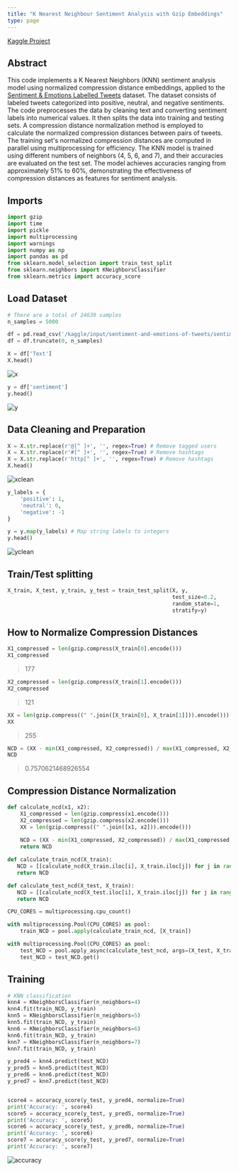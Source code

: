 ```yaml
---
title: "K Nearest Neighbour Sentiment Analysis with Gzip Embeddings"
type: page
---
```


[Kaggle Project](https://www.kaggle.com/code/germp21/knn-gzip-sentiment-analysis)

## Abstract
This code implements a K Nearest Neighbors (KNN) sentiment analysis model using normalized compression distance embeddings, applied to the [Sentiment & Emotions Labelled Tweets](https://www.kaggle.com/datasets/ankitkumar2635/sentiment-and-emotions-of-tweets) dataset. The dataset consists of labeled tweets categorized into positive, neutral, and negative sentiments. The code preprocesses the data by cleaning text and converting sentiment labels into numerical values. It then splits the data into training and testing sets. A compression distance normalization method is employed to calculate the normalized compression distances between pairs of tweets. The training set's normalized compression distances are computed in parallel using multiprocessing for efficiency. The KNN model is trained using different numbers of neighbors (4, 5, 6, and 7), and their accuracies are evaluated on the test set. The model achieves accuracies ranging from approximately 51% to 60%, demonstrating the effectiveness of compression distances as features for sentiment analysis.

## Imports
``` python
import gzip
import time
import pickle
import multiprocessing
import warnings
import numpy as np
import pandas as pd
from sklearn.model_selection import train_test_split
from sklearn.neighbors import KNeighborsClassifier
from sklearn.metrics import accuracy_score
```

## Load Dataset
``` python
# There are a total of 24639 samples
n_samples = 5000

df = pd.read_csv('/kaggle/input/sentiment-and-emotions-of-tweets/sentiment-emotion-labelled_Dell_tweets.csv')
df = df.truncate(0, n_samples)
```

``` python
X = df['Text']
X.head()
```

![x](/images/gzip/x.png "x")

``` python
y = df['sentiment']
y.head()
```

![y](/images/gzip/y.png "y")


## Data Cleaning and Preparation
``` python
X = X.str.replace(r'@[^ ]+', '', regex=True) # Remove tagged users
X = X.str.replace(r'#[^ ]+', '', regex=True) # Remove hashtags
X = X.str.replace(r'http[^ ]+', '', regex=True) # Remove hashtags
X.head()
```

![xclean](/images/gzip/xclean.png "xclean")

``` python
y_labels = {
    'positive': 1,
    'neutral': 0,
    'negative': -1
}

y = y.map(y_labels) # Map string labels to integers
y.head()
```

![yclean](/images/gzip/yclean.png "yclean")

## Train/Test splitting
``` python
X_train, X_test, y_train, y_test = train_test_split(X, y,
                                                    test_size=0.2,
                                                    random_state=1, 
                                                    stratify=y)
```

## How to Normalize Compression Distances
``` python
X1_compressed = len(gzip.compress(X_train[0].encode()))
X1_compressed
```
> 177

``` python
X2_compressed = len(gzip.compress(X_train[1].encode()))
X2_compressed
```
> 121

``` python
XX = len(gzip.compress((" ".join([X_train[0], X_train[1]])).encode()))
XX
```
> 255

``` python
NCD = (XX - min(X1_compressed, X2_compressed)) / max(X1_compressed, X2_compressed)
NCD
```
> 0.7570621468926554

## Compression Distance Normalization
``` python
def calculate_ncd(x1, x2):
    X1_compressed = len(gzip.compress(x1.encode()))
    X2_compressed = len(gzip.compress(x2.encode()))  
    XX = len(gzip.compress((" ".join([x1, x2])).encode()))
  
    NCD = (XX - min(X1_compressed, X2_compressed)) / max(X1_compressed, X2_compressed)
    return NCD
```

``` python
def calculate_train_ncd(X_train):
   NCD = [[calculate_ncd(X_train.iloc[i], X_train.iloc[j]) for j in range(len(X_train))] for i in range(len(X_train))]
   return NCD

def calculate_test_ncd(X_test, X_train):
   NCD = [[calculate_ncd(X_test.iloc[i], X_train.iloc[j]) for j in range(len(X_train))] for i in range(len(X_test))]
   return NCD
```

``` python
CPU_CORES = multiprocessing.cpu_count()

with multiprocessing.Pool(CPU_CORES) as pool:
    train_NCD = pool.apply(calculate_train_ncd, [X_train])

with multiprocessing.Pool(CPU_CORES) as pool:
    test_NCD = pool.apply_async(calculate_test_ncd, args=(X_test, X_train))
    test_NCD = test_NCD.get()
```

## Training
``` python
# KNN classification
knn4 = KNeighborsClassifier(n_neighbors=4) 
knn4.fit(train_NCD, y_train)
knn5 = KNeighborsClassifier(n_neighbors=5) 
knn5.fit(train_NCD, y_train)
knn6 = KNeighborsClassifier(n_neighbors=6) 
knn6.fit(train_NCD, y_train)
knn7 = KNeighborsClassifier(n_neighbors=7) 
knn7.fit(train_NCD, y_train)
```

``` python
y_pred4 = knn4.predict(test_NCD)
y_pred5 = knn5.predict(test_NCD)
y_pred6 = knn6.predict(test_NCD)
y_pred7 = knn7.predict(test_NCD)


score4 = accuracy_score(y_test, y_pred4, normalize=True)
print('Accuracy: ', score4)
score5 = accuracy_score(y_test, y_pred5, normalize=True)
print('Accuracy: ', score5)
score6 = accuracy_score(y_test, y_pred6, normalize=True)
print('Accuracy: ', score6)
score7 = accuracy_score(y_test, y_pred7, normalize=True)
print('Accuracy: ', score7)
```

![accuracy](/images/gzip/accuracy.png "accuracy")